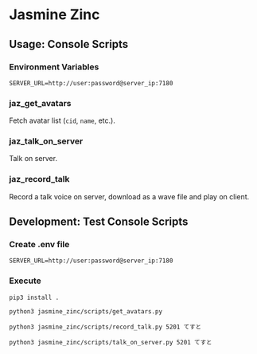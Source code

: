 # Jasmine Zinc

## Usage: Console Scripts
### Environment Variables
```env
SERVER_URL=http://user:password@server_ip:7180
```

### jaz_get_avatars
Fetch avatar list (`cid`, `name`, etc.).

### jaz_talk_on_server
Talk on server.

### jaz_record_talk
Record a talk voice on server, download as a wave file and play on client.


## Development: Test Console Scripts
### Create .env file
```env
SERVER_URL=http://user:password@server_ip:7180
```

### Execute
```shell
pip3 install .

python3 jasmine_zinc/scripts/get_avatars.py

python3 jasmine_zinc/scripts/record_talk.py 5201 てすと

python3 jasmine_zinc/scripts/talk_on_server.py 5201 てすと
```
